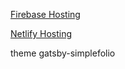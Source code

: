[Firebase Hosting](https://hridoyprotfolio.web.app/)

[Netlify Hosting](https://hridoyprotfolio.netlify.app/)

theme gatsby-simplefolio


<!-- 
    firebase-hosting 
        install firebase 
        firebase login
        firebase deploy
 -->
